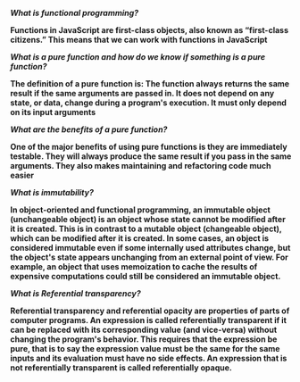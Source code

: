 **_What is functional programming?_**

**Functions in JavaScript are first-class objects, also known as “first-class citizens.” This means that we can work with functions in JavaScript**

**_What is a pure function and how do we know if something is a pure function?_**

**The definition of a pure function is: The function always returns the same result if the same arguments are passed in. It does not depend on any state, or data, change during a program's execution. It must only depend on its input arguments**

**_What are the benefits of a pure function?_**

**One of the major benefits of using pure functions is they are immediately testable. They will always produce the same result if you pass in the same arguments. They also makes maintaining and refactoring code much easier**

**_What is immutability?_**

**In object-oriented and functional programming, an immutable object (unchangeable object) is an object whose state cannot be modified after it is created. This is in contrast to a mutable object (changeable object), which can be modified after it is created. In some cases, an object is considered immutable even if some internally used attributes change, but the object's state appears unchanging from an external point of view. For example, an object that uses memoization to cache the results of expensive computations could still be considered an immutable object.**

**_What is Referential transparency?_**

**Referential transparency and referential opacity are properties of parts of computer programs. An expression is called referentially transparent if it can be replaced with its corresponding value (and vice-versa) without changing the program's behavior. This requires that the expression be pure, that is to say the expression value must be the same for the same inputs and its evaluation must have no side effects. An expression that is not referentially transparent is called referentially opaque.**
